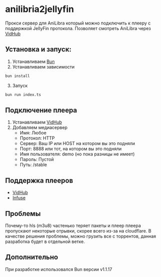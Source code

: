 # anilibria2jellyfin
Прокси сервер для AniLibra который можно подключить к плееру с поддержкой JellyFin протокола.
Позволяет смотреть AniLibra через [VidHub](https://okaapps.com/product/1659622164)

## Установка и запуск:
1. Устанавливаем [Bun](https://bun.sh)
2. Устанавливаем зависимости
```bash
bun install
```
3. Запуск
```bash
bun run index.ts
```

## Подключение плеера
1. Устанавливаем [VidHub](https://okaapps.com/product/1659622164)
2. Добавляем медиасервер
    - Имя: Любое
    - Протокол: HTTP
    - Сервер: Ваш IP или HOST на котором вы это подняли
    - Порт: 8888 или тот, на котором вы это подняли
    - Имя пользователя: demo (но пока разницы не имеет)
    - Пароль: Пустой
    - Путь: /stable

## Поддержка плееров
- [VidHub](https://okaapps.com/product/1659622164)
- [Infuse](https://apps.apple.com/ru/app/infuse-video-player/id1136220934)

## Проблемы
Почему-то hls (m3u8) частенько теряет пакеты и плеер плеера пропускают некоторые отрывки, скорее всего из-за на cloudflare.
В качестве решения проблемы, можно грузить все с торрентов, данная разработка будет в отдельной ветке.

## Дополнительно
При разработке использовался Bun версии v1.1.17
